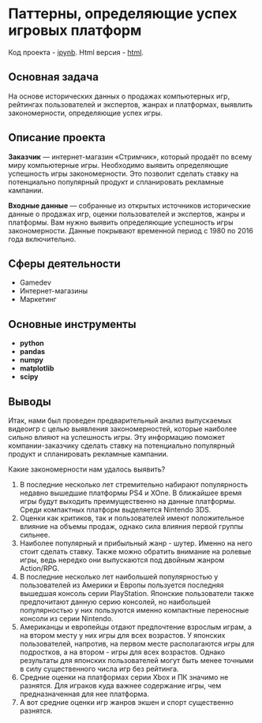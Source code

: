 # Паттерны, определяющие успех игровых платформ
Код проекта - [ipynb][1]. Html версия - [html][2].

[1]: https://github.com/ElizavetaKondratenko/yandex-praktikum-ds-projects/blob/main/16-%D0%BA%D0%BB%D0%B0%D1%81%D1%81%D0%B8%D1%84%D0%B8%D0%BA%D0%B0%D1%86%D0%B8%D1%8F-%D0%BA%D0%BB%D0%B8%D0%B5%D0%BD%D1%82%D0%BE%D0%B2-%D1%82%D0%B5%D0%BB%D0%B5%D0%BA%D0%BE%D0%BC-%D0%BA%D0%BE%D0%BC%D0%BF%D0%B0%D0%BD%D0%B8%D0%B8/P16-telecom.ipynb
[2]: https://github.com/ElizavetaKondratenko/yandex-praktikum-ds-projects/blob/main/16-%D0%BA%D0%BB%D0%B0%D1%81%D1%81%D0%B8%D1%84%D0%B8%D0%BA%D0%B0%D1%86%D0%B8%D1%8F-%D0%BA%D0%BB%D0%B8%D0%B5%D0%BD%D1%82%D0%BE%D0%B2-%D1%82%D0%B5%D0%BB%D0%B5%D0%BA%D0%BE%D0%BC-%D0%BA%D0%BE%D0%BC%D0%BF%D0%B0%D0%BD%D0%B8%D0%B8/P16-telecom.html

## Основная задача

На основе исторических данных о продажах компьютерных игр, рейтингах пользователей и экспертов, жанрах и платформах, выявлить закономерности, определяющие успех игры. 

## Описание проекта

**Заказчик** — интернет-магазин «Стримчик», который продаёт по всему миру компьютерные игры. Необходимо выявить определяющие успешность игры закономерности. Это позволит сделать ставку на потенциально популярный продукт и спланировать рекламные кампании.

**Входные данные** — собранные из открытых источников исторические данные о продажах игр, оценки пользователей и экспертов, жанры и платформы. Вам нужно выявить определяющие успешность игры закономерности. Данные покрывают временной период с 1980 по 2016 года включительно.

## Сферы деятельности

* Gamedev
* Интернет-магазины
* Маркетинг

## Основные инструменты

- **python**
- **pandas**
- **numpy**
- **matplotlib**
- **scipy**

## Выводы

Итак, нами был проведен предварительный анализ выпускаемых видеоигр с целью выявления закономерностей, которые наиболее сильно влияют на успешность игры. Эту информацию поможет компании-заказчику сделать ставку на потенциально популярный продукт и спланировать рекламные кампании.

Какие закономерности нам удалось выявить?
1. В последние несколько лет стремительно набирают популярность недавно вышедшие платформы PS4 и XOne. В ближайшее время игры будут выходить преимущественно на данные платформы. Среди компактных платформ выделяется Nintendo 3DS.
2. Оценки как критиков, так и пользователей имеют положительное влияние на объемы продаж, однако сила влияния первой группы сильнее.
3. Наиболее популярный и прибыльный жанр - шутер. Именно на него стоит сделать ставку. Также можно обратить внимание на ролевые игры, ведь нередко они выпускаются под двойным жанром Action/RPG.
4. В последние несколько лет наибольшей популярностью у пользователей из Америки и Европы пользуется последняя вышедшая консоль серии PlayStation. Японские пользователи также предпочитают данную серию консолей, но наибольшей популярностью у них пользуются именно компактные переносные консоли из серии Nintendo.
5. Американцы и европейцы отдают предпочтение взрослым играм, а на втором месту у них игры для всех возрастов. У японских пользователей, напротив, на первом месте располагаются игры для подростков, а на втором - игры для всех возрастов. Однако результаты для японских пользователей могут быть менее точными в силу существенного числа игр без рейтинга.
6. Средние оценки на платформах серии Xbox и ПК значимо не разнятся. Для играков куда важнее содержание игры, чем предназначенная для нее платформа.
7. А вот средние оценки игр жанров экшен и спорт существенно разнятся.
